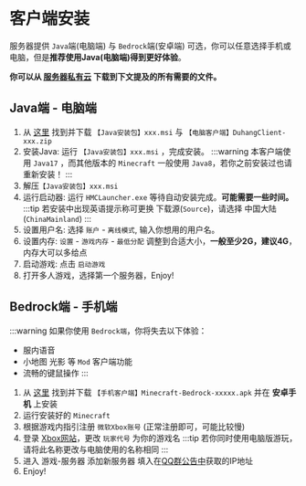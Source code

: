 # 客户端安装

服务器提供  `Java`端(电脑端)  与 `Bedrock`端(安卓端)  可选，你可以任意选择手机或电脑，但是**推荐使用Java(电脑端)得到更好体验**。  

**你可以从  [服务器私有云](https://cofile.net/web/share/39249827d3346cf1327d8759a8ebab45)  下载到下文提及的所有需要的文件。**  

## Java端 - 电脑端

1. 从 [这里](https://cofile.net/web/share/39249827d3346cf1327d8759a8ebab45) 找到并下载 `【Java安装包】xxx.msi` 与 `【电脑客户端】DuhangClient-xxx.zip`
2. 安装Java: 运行 `【Java安装包】xxx.msi` ，完成安装。
:::warning
本客户端使用 `Java17` ，而其他版本的 `Minecraft` 一般使用 `Java8`，若你之前安装过也请重新安装！
:::
3. 解压`【Java安装包】xxx.msi` 
4. 运行启动器: 运行 `HMCLauncher.exe` 等待自动安装完成。**可能需要一些时间。**
:::tip
若安装中出现英语提示称可更换 下载源(`Source`)，请选择 中国大陆(`ChinaMainland`) 
:::
5. 设置用户名: 选择 `账户` - `离线模式`, 输入你想用的用户名。
6. 设置内存: `设置` - `游戏内存` - `最低分配` 调整到合适大小，**一般至少2G，建议4G**，内存大可以多给点
7. 启动游戏: 点击 `启动游戏`
8. 打开多人游戏，选择第一个服务器，Enjoy!

## Bedrock端 - 手机端

:::warning
如果你使用 `Bedrock端`，你将失去以下体验：
- 服内语音
- 小地图 光影 等 `Mod` 客户端功能
- 流畅的键鼠操作
:::

1. 从 [这里](https://cofile.net/web/share/39249827d3346cf1327d8759a8ebab45) 找到并下载 `【手机客户端】Minecraft-Bedrock-xxxxx.apk` 并在 **安卓手机** 上安装
2. 运行安装好的 `Minecraft`
3. 根据游戏内指引注册 `微软Xbox账号` (正常注册即可，可能比较慢)
4. 登录 [Xbox网站](https://social.xbox.com/changegamertag)，更改 `玩家代号` 为你的游戏名
:::tip
若你同时使用电脑版游玩，请将此名称更改与电脑使用的名称相同
:::
5. 进入 游戏-服务器 添加新服务器 填入在[QQ群公告中](https://qm.qq.com/cgi-bin/qm/qr?k=Z2p_2QaTLzvvi00iQj5qmOZRI6hYBB8r)获取的IP地址
6. Enjoy!

